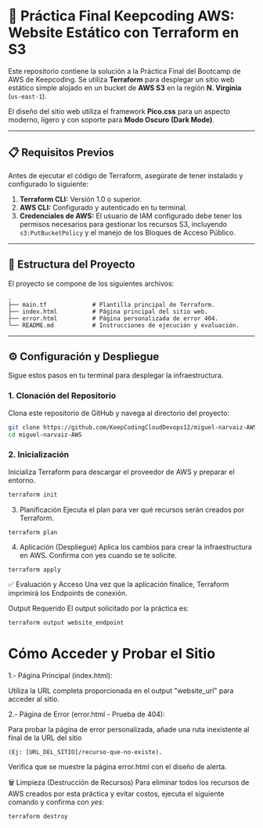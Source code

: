 # 🚀 Práctica Final Keepcoding AWS: Website Estático con Terraform en S3

Este repositorio contiene la solución a la Práctica Final del Bootcamp de AWS de Keepcoding. Se utiliza **Terraform** para desplegar un sitio web estático simple alojado en un bucket de **AWS S3** en la región **N. Virginia** (`us-east-1`).

El diseño del sitio web utiliza el framework **Pico.css** para un aspecto moderno, ligero y con soporte para **Modo Oscuro (Dark Mode)**.

---

## 📋 Requisitos Previos

Antes de ejecutar el código de Terraform, asegúrate de tener instalado y configurado lo siguiente:

1.  **Terraform CLI:** Versión 1.0 o superior.
2.  **AWS CLI:** Configurado y autenticado en tu terminal.
3.  **Credenciales de AWS:** El usuario de IAM configurado debe tener los permisos necesarios para gestionar los recursos S3, incluyendo `s3:PutBucketPolicy` y el manejo de los Bloques de Acceso Público.

---

## 📂 Estructura del Proyecto

El proyecto se compone de los siguientes archivos:

````
.
├── main.tf             # Plantilla principal de Terraform.
├── index.html          # Página principal del sitio web.
├── error.html          # Página personalizada de error 404.
└── README.md           # Instrucciones de ejecución y evaluación.
````

---

## ⚙️ Configuración y Despliegue

Sigue estos pasos en tu terminal para desplegar la infraestructura.

### 1. Clonación del Repositorio

Clona este repositorio de GitHub y navega al directorio del proyecto:

```bash
git clone https://github.com/KeepCodingCloudDevops12/miguel-narvaiz-AWS
cd miguel-narvaiz-AWS
````


### 2. Inicialización

Inicializa Terraform para descargar el proveedor de AWS y preparar el entorno.

```bash
terraform init
````

3. Planificación
Ejecuta el plan para ver qué recursos serán creados por Terraform.

````
terraform plan
````

4. Aplicación (Despliegue)
Aplica los cambios para crear la infraestructura en AWS. Confirma con yes cuando se te solicite.

````
terraform apply
````

✅ Evaluación y Acceso
Una vez que la aplicación finalice, Terraform imprimirá los Endpoints de conexión.

Output Requerido
El output solicitado por la práctica es:
````
terraform output website_endpoint
````

# Cómo Acceder y Probar el Sitio

1.- Página Principal (index.html):


  Utiliza la URL completa proporcionada en el output "website_url" para acceder al sitio.

2.- Página de Error (error.html - Prueba de 404):

  Para probar la página de error personalizada, añade una ruta inexistente al final de la URL del sitio 

````
(Ej: [URL_DEL_SITIO]/recurso-que-no-existe).
````

Verifica que se muestre la página error.html con el diseño de alerta.


🗑️ Limpieza (Destrucción de Recursos)
Para eliminar todos los recursos de AWS creados por esta práctica y evitar costos, ejecuta el siguiente comando y confirma con *yes*:

````
terraform destroy
````













